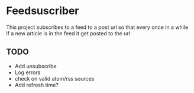 # Feedsuscriber

This project subscribes to a feed to a post url so that every once in a while if a new
article is in the feed it get posted to the url

## TODO

* Add unsubscribe
* Log errors
* check on valid atom/rss sources
* Add refresh time?
